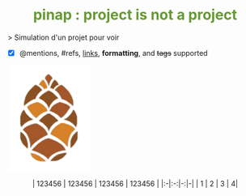 <h1 align="center" style="color:#669933">pinap : project is not a project</h1>
> Simulation d'un projet pour voir

- [x] @mentions, #refs, [links](), **formatting**, and <del>tags</del> supported

![pinap logo](pinap.png)
<div align="center">
| 123456 | 123456 | 123456 | 123456 |
|:-|:-:|-:|-|
| 1 | 2 | 3 | 4|
</div>
